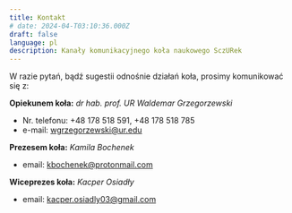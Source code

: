 ```yaml
---
title: Kontakt
# date: 2024-04-T03:10:36.000Z
draft: false
language: pl
description: Kanały komunikacyjnego koła naukowego SczURek
---
```


W razie pytań, bądź sugestii odnośnie działań koła, prosimy komunikować się z:

**Opiekunem koła:** *dr hab. prof. UR Waldemar Grzegorzewski*
- Nr. telefonu: +48 178 518 591, +48 178 518 785
- e-mail: wgrzegorzewski@ur.edu

**Prezesem koła:** *Kamila Bochenek*
- email: kbochenek@protonmail.com

**Wiceprezes koła:** *Kacper Osiadły*
- email: kacper.osiadly03@gmail.com
